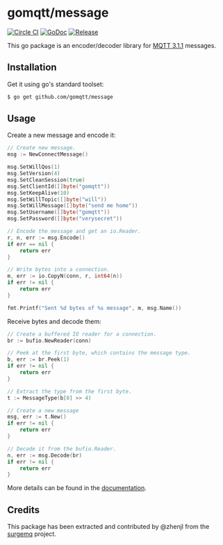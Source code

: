 # gomqtt/message

[![Circle CI](https://img.shields.io/circleci/project/gomqtt/message.svg)](https://circleci.com/gh/gomqtt/message)
[![GoDoc](https://godoc.org/github.com/gomqtt/message?status.svg)](http://godoc.org/github.com/gomqtt/message)
[![Release](https://img.shields.io/github/release/gomqtt/message.svg)](https://github.com/gomqtt/message/releases)

This go package is an encoder/decoder library for [MQTT 3.1.1](http://docs.oasis-open.org/mqtt/mqtt/v3.1.1/) messages.

## Installation

Get it using go's standard toolset:

```bash
$ go get github.com/gomqtt/message
```

## Usage

Create a new message and encode it:

```go
// Create new message.
msg := NewConnectMessage()

msg.SetWillQos(1)
msg.SetVersion(4)
msg.SetCleanSession(true)
msg.SetClientId([]byte("gomqtt"))
msg.SetKeepAlive(10)
msg.SetWillTopic([]byte("will"))
msg.SetWillMessage([]byte("send me home"))
msg.SetUsername([]byte("gomqtt"))
msg.SetPassword([]byte("verysecret"))

// Encode the message and get an io.Reader.
r, n, err := msg.Encode()
if err == nil {
    return err
}

// Write bytes into a connection.
m, err := io.CopyN(conn, r, int64(n))
if err != nil {
    return err
}

fmt.Printf("Sent %d bytes of %s message", m, msg.Name())
```

Receive bytes and decode them:

```go
// Create a buffered IO reader for a connection.
br := bufio.NewReader(conn)

// Peek at the first byte, which contains the message type.
b, err := br.Peek(1)
if err != nil {
    return err
}

// Extract the type from the first byte.
t := MessageType(b[0] >> 4)

// Create a new message
msg, err := t.New()
if err != nil {
    return err
}

// Decode it from the bufio.Reader.
n, err := msg.Decode(br)
if err != nil {
    return err
}
```

More details can be found in the [documentation](http://godoc.org/github.com/gomqtt/message).

## Credits

This package has been extracted and contributed by @zhenjl from the
[surgemq](https://github.com/surgemq/surgemq) project.
